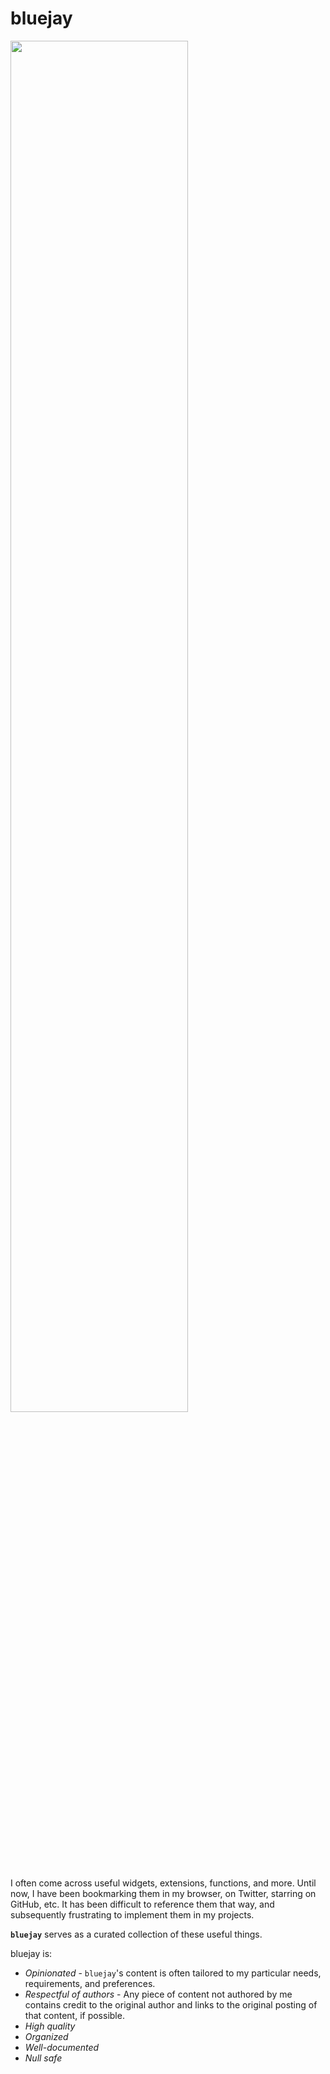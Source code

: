 # bluejay

<img src="https://imgur.com/a/qCdn8SB.jpg" width="75%"/>

I often come across useful widgets, extensions, functions, and more. Until now, I have been bookmarking them in my browser, on Twitter, starring on GitHub, etc. It has been difficult to reference them that way, and subsequently frustrating to implement them in my projects. 

**`bluejay`** serves as a curated collection of these useful things.

bluejay is:
* *Opinionated* - `bluejay`'s content is often tailored to my particular needs, requirements, and preferences.
* *Respectful of authors* - Any piece of content not authored by me contains credit to the original author and links to the original posting of that content, if possible.
* *High quality*
* *Organized*
* *Well-documented*
* *Null safe*